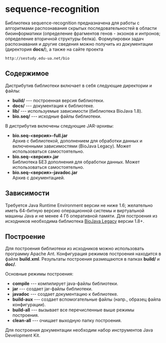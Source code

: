 sequence-recognition
====================

Библиотека sequence-recognition предназначена для работы с алгоритмами распознавания
скрытых последовательностей в области биоинформатики (определение фрагментов 
генов - экзонов и интронов; определение вторичной структуры белка). 
Формулировки задач распознавания и другие сведения можно получить из 
документации (директория **docs/**), а также на сайте проекта

    http://sestudy.edu-ua.net/bio

Содержимое
--------------------

Дистрибутив библиотеки включает в себя следующие директории и файлы:

 * **build/** --- построенная версия библиотеки.
 * **docs/** --- документация к библиотеке.
 * **lib/** --- используемые зависимости (библиотека BioJava 1.8).
 * **bio.seq/** --- исходные файлы библиотеки.

В дистрибутив включены следующие JAR-архивы:

 * **bio.seq-<версия>-full.jar**  
     Архив с библиотекой, дополнением для обработки данных и включенными 
     зависимостями (BioJava Legacy). Может использоваться самостоятельно.
 * **bio.seq-<версия>.jar**  
     Библиотека БЕЗ дополнения для обработки данных. Может использоваться 
     самостоятельно.
 * **bio.seq-<версия>-javadoc.jar**  
     Архив с документацией.

Зависимости
--------------------

Требуется Java Runtime Environment версии не ниже 1.6; желательно иметь 
64-битную версию операционной системы и виртуальной машины Java и не менее 
4 Гб оперативной памяти. Для построения из исходников необходима библиотека 
[BioJava Legacy](http://biojava.org/) версии 1.8+.

Построение
--------------------

Для построения библиотеки из исходников можно использовать программу Apache Ant.
Конфигурация режимов построения находится в файле **build.xml**. Результаты
построения размещаются в папках **build/** и **doc/**. 

Основные режимы построения:

 * **compile** --- компилирует java-файлы библиотеки.
 * **jar** --- создает jar-файлы библиотеки.
 * **javadoc** --- создает документацию к библиотеке.
 * **build-aux** --- создает вспомогательные файлы (напр., образец файла конфигурации).
 * **build-all** --- вызывает все перечисленные выше режимы построения.
 * **clean-all** --- очищает выходную папку построения.

Для построения документации необходим набор инструментов Java Development Kit.

